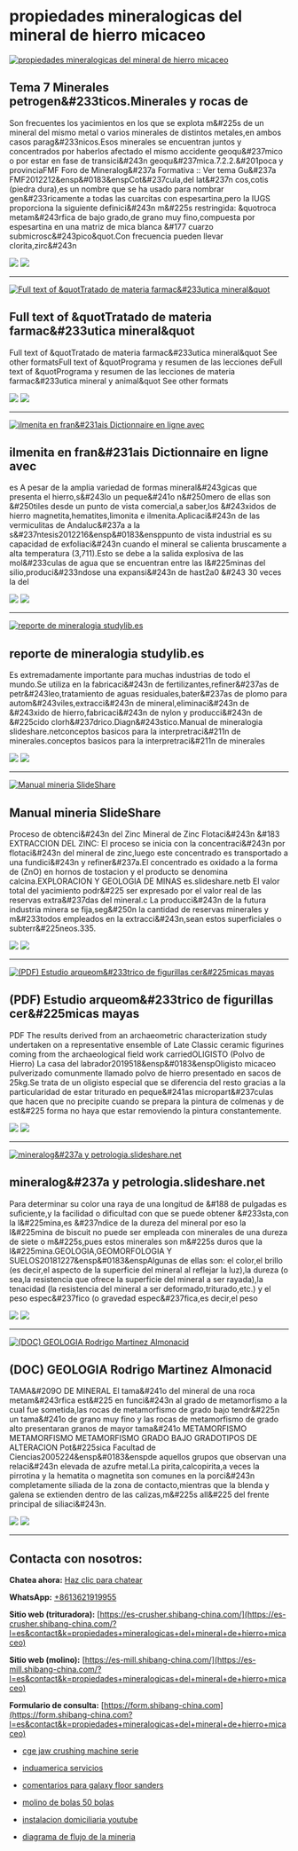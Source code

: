 # propiedades mineralogicas del mineral de hierro micaceo

<a href="https://swt.shibang-china.com/?l=es&img&k=propiedades+mineralogicas+del+mineral+de+hierro+micaceo" target="_blank">![propiedades mineralogicas del mineral de hierro micaceo](http://static.shibang-china.com/all-800x300/360.jpg)</a>

## Tema 7 Minerales petrogen&#233ticos.Minerales y rocas de
Son frecuentes los yacimientos en los que se explota m&#225s de un mineral del mismo metal o varios minerales de distintos metales,en ambos casos parag&#233nicos.Esos minerales se encuentran juntos y concentrados por haberlos afectado el mismo accidente geoqu&#237mico o por estar en fase de transici&#243n geoqu&#237mica.7.2.2.&#201poca y provinciaFMF Foro de Mineralog&#237a Formativa :: Ver tema Gu&#237a FMF2012212&ensp&#0183&enspCot&#237cula,del lat&#237n cos,cotis (piedra dura),es un nombre que se ha usado para nombrar gen&#233ricamente a todas las cuarcitas con espesartina,pero la IUGS proporciona la siguiente definici&#243n m&#225s restringida: &quotroca metam&#243rfica de bajo grado,de grano muy fino,compuesta por espesartina en una matriz de mica blanca &#177 cuarzo submicrosc&#243pico&quot.Con frecuencia pueden llevar clorita,zirc&#243n


<a href="https://whatsapp.shibangsoft.com/WhatsApp.php" target="_blank" title="WhatsApp">![](http://static.shibang-china.com/icon/whatsapp.png)</a> <a href="https://swt.shibang-china.com/?l=es&icon&k=propiedades+mineralogicas+del+mineral+de+hierro+micaceo" target="_blank">![](http://static.shibang-china.com/icon/chat-es.png)</a>

---

<a href="https://swt.shibang-china.com/?l=es&img&k=propiedades+mineralogicas+del+mineral+de+hierro+micaceo" target="_blank">![Full text of &quotTratado de materia farmac&#233utica mineral&quot](http://static.shibang-china.com/all-800x300/363.jpg)</a>

## Full text of &quotTratado de materia farmac&#233utica mineral&quot
Full text of &quotTratado de materia farmac&#233utica mineral&quot See other formatsFull text of &quotPrograma y resumen de las lecciones deFull text of &quotPrograma y resumen de las lecciones de materia farmac&#233utica mineral y animal&quot See other formats


<a href="https://whatsapp.shibangsoft.com/WhatsApp.php" target="_blank" title="WhatsApp">![](http://static.shibang-china.com/icon/whatsapp.png)</a> <a href="https://swt.shibang-china.com/?l=es&icon&k=propiedades+mineralogicas+del+mineral+de+hierro+micaceo" target="_blank">![](http://static.shibang-china.com/icon/chat-es.png)</a>

---

<a href="https://swt.shibang-china.com/?l=es&img&k=propiedades+mineralogicas+del+mineral+de+hierro+micaceo" target="_blank">![ilmenita en fran&#231ais Dictionnaire en ligne avec](http://static.shibang-china.com/all-800x300/1403.jpg)</a>

## ilmenita en fran&#231ais Dictionnaire en ligne avec
es A pesar de la amplia variedad de formas mineral&#243gicas que presenta el hierro,s&#243lo un peque&#241o n&#250mero de ellas son &#250tiles desde un punto de vista comercial,a saber,los &#243xidos de hierro magnetita,hematites,limonita e ilmenita.Aplicaci&#243n de las vermiculitas de Andaluc&#237a a la s&#237ntesis2012216&ensp&#0183&ensppunto de vista industrial es su capacidad de exfoliaci&#243n cuando el mineral se calienta bruscamente a alta temperatura (3,711).Esto se debe a la salida explosiva de las mol&#233culas de agua que se encuentran entre las l&#225minas del silio,produci&#233ndose una expansi&#243n de hast2a0 &#243 30 veces la del


<a href="https://whatsapp.shibangsoft.com/WhatsApp.php" target="_blank" title="WhatsApp">![](http://static.shibang-china.com/icon/whatsapp.png)</a> <a href="https://swt.shibang-china.com/?l=es&icon&k=propiedades+mineralogicas+del+mineral+de+hierro+micaceo" target="_blank">![](http://static.shibang-china.com/icon/chat-es.png)</a>

---

<a href="https://swt.shibang-china.com/?l=es&img&k=propiedades+mineralogicas+del+mineral+de+hierro+micaceo" target="_blank">![reporte de mineralogia studylib.es](http://static.shibang-china.com/all-800x300/1114.jpg)</a>

## reporte de mineralogia studylib.es
Es extremadamente importante para muchas industrias de todo el mundo.Se utiliza en la fabricaci&#243n de fertilizantes,refiner&#237as de petr&#243leo,tratamiento de aguas residuales,bater&#237as de plomo para autom&#243viles,extracci&#243n de mineral,eliminaci&#243n de &#243xido de hierro,fabricaci&#243n de nylon y producci&#243n de &#225cido clorh&#237drico.Diagn&#243stico.Manual de mineralogia slideshare.netconceptos basicos para la interpretraci&#211n de minerales.conceptos basicos para la interpretraci&#211n de minerales


<a href="https://whatsapp.shibangsoft.com/WhatsApp.php" target="_blank" title="WhatsApp">![](http://static.shibang-china.com/icon/whatsapp.png)</a> <a href="https://swt.shibang-china.com/?l=es&icon&k=propiedades+mineralogicas+del+mineral+de+hierro+micaceo" target="_blank">![](http://static.shibang-china.com/icon/chat-es.png)</a>

---

<a href="https://swt.shibang-china.com/?l=es&img&k=propiedades+mineralogicas+del+mineral+de+hierro+micaceo" target="_blank">![Manual mineria SlideShare](http://static.shibang-china.com/all-800x300/953.jpg)</a>

## Manual mineria SlideShare
Proceso de obtenci&#243n del Zinc Mineral de Zinc Flotaci&#243n &#183 EXTRACCION DEL ZINC: El proceso se inicia con la concentraci&#243n por flotaci&#243n del mineral de zinc,luego este concentrado es transportado a una fundici&#243n y refiner&#237a.El concentrado es oxidado a la forma de (ZnO) en hornos de tostacion y el producto se denomina calcina.EXPLORACION Y GEOLOGIA DE MINAS es.slideshare.netb El valor total del yacimiento podr&#225 ser expresado por el valor real de las reservas extra&#237das del mineral.c La producci&#243n de la futura industria minera se fija,seg&#250n la cantidad de reservas minerales y m&#233todos empleados en la extracci&#243n,sean estos superficiales o subterr&#225neos.335.


<a href="https://whatsapp.shibangsoft.com/WhatsApp.php" target="_blank" title="WhatsApp">![](http://static.shibang-china.com/icon/whatsapp.png)</a> <a href="https://swt.shibang-china.com/?l=es&icon&k=propiedades+mineralogicas+del+mineral+de+hierro+micaceo" target="_blank">![](http://static.shibang-china.com/icon/chat-es.png)</a>

---

<a href="https://swt.shibang-china.com/?l=es&img&k=propiedades+mineralogicas+del+mineral+de+hierro+micaceo" target="_blank">![(PDF) Estudio arqueom&#233trico de figurillas cer&#225micas mayas](http://static.shibang-china.com/all-800x300/1390.jpg)</a>

## (PDF) Estudio arqueom&#233trico de figurillas cer&#225micas mayas
PDF The results derived from an archaeometric characterization study undertaken on a representative ensemble of Late Classic ceramic figurines coming from the archaeological field work carriedOLIGISTO (Polvo de Hierro) La casa del labrador2019518&ensp&#0183&enspOligisto micaceo pulverizado comunmente llamado polvo de hierro presentado en sacos de 25kg.Se trata de un oligisto especial que se diferencia del resto gracias a la particularidad de estar triturado en peque&#241as micropart&#237culas que hacen que no precipite cuando se prepara la pintura de colmenas y de est&#225 forma no haya que estar removiendo la pintura constantemente.


<a href="https://whatsapp.shibangsoft.com/WhatsApp.php" target="_blank" title="WhatsApp">![](http://static.shibang-china.com/icon/whatsapp.png)</a> <a href="https://swt.shibang-china.com/?l=es&icon&k=propiedades+mineralogicas+del+mineral+de+hierro+micaceo" target="_blank">![](http://static.shibang-china.com/icon/chat-es.png)</a>

---

<a href="https://swt.shibang-china.com/?l=es&img&k=propiedades+mineralogicas+del+mineral+de+hierro+micaceo" target="_blank">![mineralog&#237a y petrologia.slideshare.net](http://static.shibang-china.com/all-800x300/748.jpg)</a>

## mineralog&#237a y petrologia.slideshare.net
Para determinar su color una raya de una longitud de &#188 de pulgadas es suficiente,y la facilidad o dificultad con que se puede obtener &#233sta,con la l&#225mina,es &#237ndice de la dureza del mineral por eso la l&#225mina de biscuit no puede ser empleada con minerales de una dureza de siete o m&#225s,pues estos minerales son m&#225s duros que la l&#225mina.GEOLOGIA,GEOMORFOLOGIA Y SUELOS20181227&ensp&#0183&enspAlgunas de ellas son: el color,el brillo (es decir,el aspecto de la superficie del mineral al reflejar la luz),la dureza (o sea,la resistencia que ofrece la superficie del mineral a ser rayada),la tenacidad (la resistencia del mineral a ser deformado,triturado,etc.) y el peso espec&#237fico (o gravedad espec&#237fica,es decir,el peso


<a href="https://whatsapp.shibangsoft.com/WhatsApp.php" target="_blank" title="WhatsApp">![](http://static.shibang-china.com/icon/whatsapp.png)</a> <a href="https://swt.shibang-china.com/?l=es&icon&k=propiedades+mineralogicas+del+mineral+de+hierro+micaceo" target="_blank">![](http://static.shibang-china.com/icon/chat-es.png)</a>

---

<a href="https://swt.shibang-china.com/?l=es&img&k=propiedades+mineralogicas+del+mineral+de+hierro+micaceo" target="_blank">![(DOC) GEOLOGIA Rodrigo Martinez Almonacid](http://static.shibang-china.com/all-800x300/676.jpg)</a>

## (DOC) GEOLOGIA Rodrigo Martinez Almonacid
TAMA&#209O DE MINERAL El tama&#241o del mineral de una roca metam&#243rfica est&#225 en funci&#243n al grado de metamorfismo a la cual fue sometida,las rocas de metamorfismo de grado bajo tendr&#225n un tama&#241o de grano muy fino y las rocas de metamorfismo de grado alto presentaran granos de mayor tama&#241o METAMORFISMO METAMORFISMO METAMORFISMO GRADO BAJO GRADOTIPOS DE ALTERACION Pot&#225sica Facultad de Ciencias2005224&ensp&#0183&enspde aquellos grupos que observan una relaci&#243n elevada de azufre metal.La pirita,calcopirita,a veces la pirrotina y la hematita o magnetita son comunes en la porci&#243n completamente siliada de la zona de contacto,mientras que la blenda y galena se extienden dentro de las calizas,m&#225s all&#225 del frente principal de siliaci&#243n.


<a href="https://whatsapp.shibangsoft.com/WhatsApp.php" target="_blank" title="WhatsApp">![](http://static.shibang-china.com/icon/whatsapp.png)</a> <a href="https://swt.shibang-china.com/?l=es&icon&k=propiedades+mineralogicas+del+mineral+de+hierro+micaceo" target="_blank">![](http://static.shibang-china.com/icon/chat-es.png)</a>

---
## Contacta con nosotros:

**Chatea ahora:** [Haz clic para chatear](https://swt.shibang-china.com?l=es&contact&k=propiedades+mineralogicas+del+mineral+de+hierro+micaceo)

**WhatsApp:**  [+8613621919955](https://whatsapp.shibangsoft.com/WhatsApp.php)

**Sitio web (trituradora):** [https://es-crusher.shibang-china.com/](https://es-crusher.shibang-china.com/?l=es&contact&k=propiedades+mineralogicas+del+mineral+de+hierro+micaceo)

**Sitio web (molino):** [https://es-mill.shibang-china.com/](https://es-mill.shibang-china.com/?l=es&contact&k=propiedades+mineralogicas+del+mineral+de+hierro+micaceo)

**Formulario de consulta:** [https://form.shibang-china.com](https://form.shibang-china.com?l=es&contact&k=propiedades+mineralogicas+del+mineral+de+hierro+micaceo)

* [cge jaw crushing machine serie](../75/cge%20jaw%20crushing%20machine%20serie.md)

* [induamerica servicios](../67/induamerica%20servicios.md)

* [comentarios para galaxy floor sanders](../69/comentarios%20para%20galaxy%20floor%20sanders.md)

* [molino de bolas 50 bolas](../66/molino%20de%20bolas%2050%20bolas.md)

* [instalacion domiciliaria youtube](../75/instalacion%20domiciliaria%20youtube.md)

* [diagrama de flujo de la mineria](../80/diagrama%20de%20flujo%20de%20la%20mineria.md)